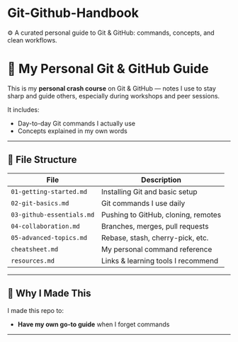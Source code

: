# Git-Github-Handbook
⚙️ A curated personal guide to Git &amp; GitHub: commands, concepts, and clean workflows.
# 🚀 My Personal Git & GitHub Guide

This is my **personal crash course** on Git & GitHub — notes I use to stay sharp and guide others, especially during workshops and peer sessions.

It includes:
- Day-to-day Git commands I actually use
- Concepts explained in my own words

---

## 📂 File Structure

| File | Description |
|------|-------------|
| `01-getting-started.md` | Installing Git and basic setup |
| `02-git-basics.md` | Git commands I use daily |
| `03-github-essentials.md` | Pushing to GitHub, cloning, remotes |
| `04-collaboration.md` | Branches, merges, pull requests |
| `05-advanced-topics.md` | Rebase, stash, cherry-pick, etc. |
| `cheatsheet.md` | My personal command reference |
| `resources.md` | Links & learning tools I recommend |

---

## 🧠 Why I Made This

I made this repo to:
- **Have my own go-to guide** when I forget commands

---
